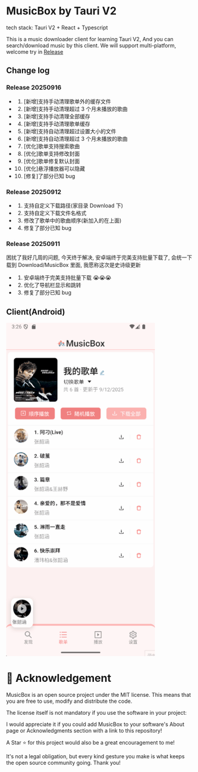 # MusicBox by Tauri V2

tech stack: Tauri V2 + React + Typescript

This is a music downloader client for learning Tauri V2, And you can search/download music by this client.
We will support multi-platform, welcome try in [Release](https://github.com/KrisShin/musicbox/releases)

## Change log

### Release 20250916

- 1. [新增]支持手动清理歌单外的缓存文件
- 2. [新增]支持手动清理超过 3 个月未播放的歌曲
- 3. [新增]支持手动清理全部缓存
- 4. [新增]支持手动清理歌单缓存
- 5. [新增]支持自动清理超过设置大小的文件
- 6. [新增]支持自动清理超过 3 个月未播放的歌曲
- 7. [优化]歌单支持搜索歌曲
- 8. [优化]歌单支持修改封面
- 9. [优化]歌单修复默认封面
- 10. [优化]悬浮播放器可以隐藏
- 10. [修复]了部分已知 bug

### Release 20250912

- 1. 支持自定义下载路径(家目录 Download 下)
- 2. 支持自定义下载文件名格式
- 3. 修改了歌单中的歌曲顺序(新加入的在上面)
- 4. 修复了部分已知 bug

### Release 20250911

困扰了我好几周的问题, 今天终于解决, 安卓端终于完美支持批量下载了, 会统一下载到 Download/MusicBox 里面, 我愿称这次是史诗级更新

- 1. 安卓端终于完美支持批量下载 😭😭😭
- 2. 优化了导航栏显示和跳转
- 3. 修复了部分已知 bug

## Client(Android)

<img src="/assets/example.gif" width="400px" alt="Desktop client">

# 🌟 Acknowledgement

MusicBox is an open source project under the MIT license. This means that you are free to use, modify and distribute the code.

The license itself is not mandatory if you use the software in your project:

I would appreciate it if you could add MusicBox to your software's About page or Acknowledgments section with a link to this repository!

A Star ⭐ for this project would also be a great encouragement to me!

It's not a legal obligation, but every kind gesture you make is what keeps the open source community going. Thank you!

